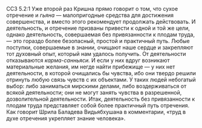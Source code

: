 ССЗ 5.2:1	Уже второй раз Кришна прямо говорит о том, что сухое отречение и _гьяна_ — малопригодные средства для достижения совершенства, и вместо этого рекомендует продолжать действовать. И деятельность, и отречение призваны привести к одной и той же цели, однако деятельность, совершаемая без привязанности к плодам труда, — это гораздо более безопасный, простой и практичный путь. Любые поступки, совершаемые в знании, очищают наше сердце и закрепляют тот духовный опыт, который нам удалось получить. От деятельности отказываются _карма-санньяси._ И если у них вдруг возникают материальные желания, им негде найти прибежище — у них нет деятельности, в которой очищались бы чувства, ибо они твердо решили отринуть любую связь чувств с их объектами. У таких людей небогатый выбор: либо заниматься мирскими делами, либо воздерживаться от всякой деятельности; они не могут занять чувства в разрешенной, дозволительной деятельности. Итак, деятельность без привязанности к плодам труда представляет собой более практичный путь отречения. Как говорит Шрила Баладева Видьябхушана в комментарии, «труд в духе отречения укрепляет знание человека».